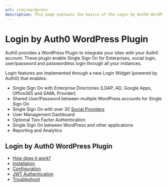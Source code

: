 ```yaml
---
url: /cms/wordpress
description: This page explains the basics of the Login by Auth0 WordPress plugin.
---
```


# Login by Auth0 WordPress Plugin

Auth0 provides a WordPress Plugin to integrate your sites with your Auth0 account. These plugin enable Single Sign On for Enterprises, social login, user/password and passwordless login through all your instances.

Login features are implemented through a new Login Widget (powered by Auth0) that enables:

- Single Sign On with Enterprise Directories (LDAP, AD, Google Apps, Office365 and SAML Provider)
- Shared User/Password between multiple WordPress accounts for Single Sign On
- Single Sign On with over 30 [Social Providers](/identityproviders)
- User Management Dashboard
- Optional Two Factor Authentication
- Single Sign On between WordPress and other applications
- Reporting and Analytics


## Login by Auth0 WordPress Plugin

- [How does it work?](/cms/wordpress/how-does-it-work)
- [Installation](/cms/wordpress/installation)
- [Configuration](/cms/wordpress/configuration)
- [JWT Authentication](/cms/wordpress/jwt-authentication)
- [Troubleshoot](/cms/wordpress/troubleshoot)
